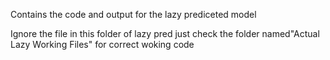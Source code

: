 Contains the code and output for the lazy prediceted model 

Ignore the file in this folder of lazy pred just check the folder named"Actual Lazy Working Files" for correct woking code

